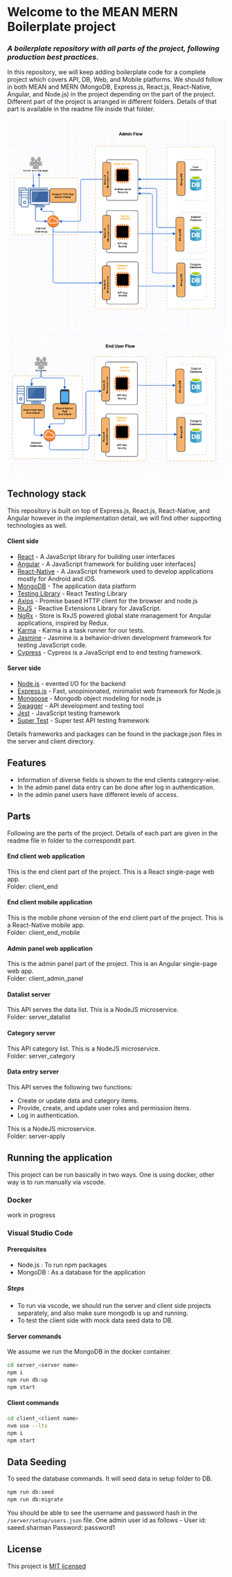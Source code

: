 # Welcome to the MEAN MERN Boilerplate project

### _A boilerplate repository with all parts of the project, following production best practices._

In this repository, we will keep adding boilerplate code for a complete project which covers API, DB, Web, and Mobile platforms.
We should follow in both MEAN and MERN (MongoDB, Express.js, React.js, React-Native, Angular, and Node.js) in the project depending on the part of the project.
Different part of the project is arranged in different folders. Details of that part is available in the readme file inside that folder.<br/><br/>
![](adminFlow.PNG)
![](endUserFlow.PNG)

## Technology stack

This repository is built on top of Express.js, React.js, React-Native, and Angular however in the implementation detail, we will find other supporting technologies as well.

#### Client side

- [React] - A JavaScript library for building user interfaces
- [Angular] - A JavaScript framework for building user interfaces]
- [React-Native] - A JavaScript framework used to develop applications mostly for Android and iOS.
- [MongoDB] - The application data platform
- [Testing Library] - React Testing Library
- [Axios] - Promise based HTTP client for the browser and node.js
- [RxJS] - Reactive Extensions Library for JavaScript.
- [NgRx] - Store is RxJS powered global state management for Angular applications, inspired by Redux.
- [Karma] - Karma is a task runner for our tests.
- [Jasmine] - Jasmine is a behavior-driven development framework for testing JavaScript code.
- [Cypress] - Cypress is a JavaScript end to end testing framework.

#### Server side

- [Node.js] - evented I/O for the backend
- [Express.js] - Fast, unopinionated, minimalist web framework for Node.js
- [Mongoose] - Mongodb object modeling for node.js
- [Swagger] - API development and testing tool
- [Jest] - JavaScript testing framework
- [Super Test] - Super test API testing framework

Details frameworks and packages can be found in the package.json files in the server and client directory.

## Features

- Information of diverse fields is shown to the end clients category-wise.
- In the admin panel data entry can be done after log in authentication.
- In the admin panel users have different levels of access.

## Parts

Following are the parts of the project. Details of each part are given in the readme file in folder to the correspondit part.

#### End client web application
This is the end client part of the project. This is a React single-page web app.<br/>
Folder: client_end

#### End client mobile application
This is the mobile phone version of the end client part of the project. This is a React-Native mobile app.<br/>
Folder: client_end_mobile

#### Admin panel web application
This is the admin panel part of the project. This is an Angular single-page web app.<br/>
Folder: client_admin_panel

#### Datalist server
This API serves the data list. This is a NodeJS microservice.<br/>
Folder: server_datalist

#### Category server
This API category list. This is a NodeJS microservice.<br/>
Folder: server_category

#### Data entry server
This API serves the following two functions:
- Create or update data and category items.
- Provide, create, and update user roles and permission items.
- Log in authentication.

This is a NodeJS microservice.<br/>
Folder: server-apply

## Running the application
This project can be run basically in two ways. One is using docker, other way is to run manually via vscode.

### Docker
work in progress

### Visual Studio Code

#### Prerequisites

- Node.js : To run npm packages
- MongoDB : As a database for the application

##### Steps

- To run via vscode, we should run the server and client side projects separately, and also make sure mongodb is up and running.
- To test the client side with mock data seed data to DB.

#### Server commands
We assume we run the MongoDB in the docker container.
```sh
cd server_<server name>
npm i
npm run db:up
npm start
```

#### Client commands

```sh
cd client_<client name>
nvm use --lts
npm i
npm start
```

## Data Seeding

To seed the database commands. It will seed data in setup folder to DB. 

```sh
npm run db:seed
npm run db:migrate
```

You should be able to see the username and password hash in the `/server/setup/users.json` file.
One admin user id as follows -
User id: saeed.sharman
Password: password1

## License

This project is [MIT licensed](https://github.com/Saeed1989/mern-mean-web-mobile-boilerplate/blob/main/LICENSE)

[node.js]: http://nodejs.org
[express.js]: http://expressjs.com
[docker]: https://www.docker.com
[react]: https://reactjs.org/
[mongodb]: https://www.mongodb.com/
[testing library]: https://testing-library.com/
[axios]: https://github.com/axios/axios
[mongoose]: https://mongoosejs.com/
[swagger]: https://swagger.io/
[jest]: https://jestjs.io/
[super test]: https://github.com/visionmedia/supertest
[Angular]: https://angular.io/
[React-Native]: https://reactnative.dev/
[Karma]: https://karma-runner.github.io
[Jasmine]: https://jasmine.github.io/
[NgRx]: https://ngrx.io/
[Cypress]: https://www.cypress.io/
[RxJS]: https://rxjs.dev/

